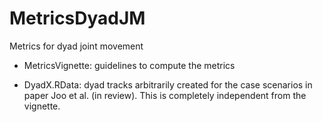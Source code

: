 # MetricsDyadJM
Metrics for dyad joint movement

- MetricsVignette: guidelines to compute the metrics
 
- DyadX.RData: dyad tracks arbitrarily created for the case scenarios in paper Joo et al. (in review). This is completely independent from the vignette. 

